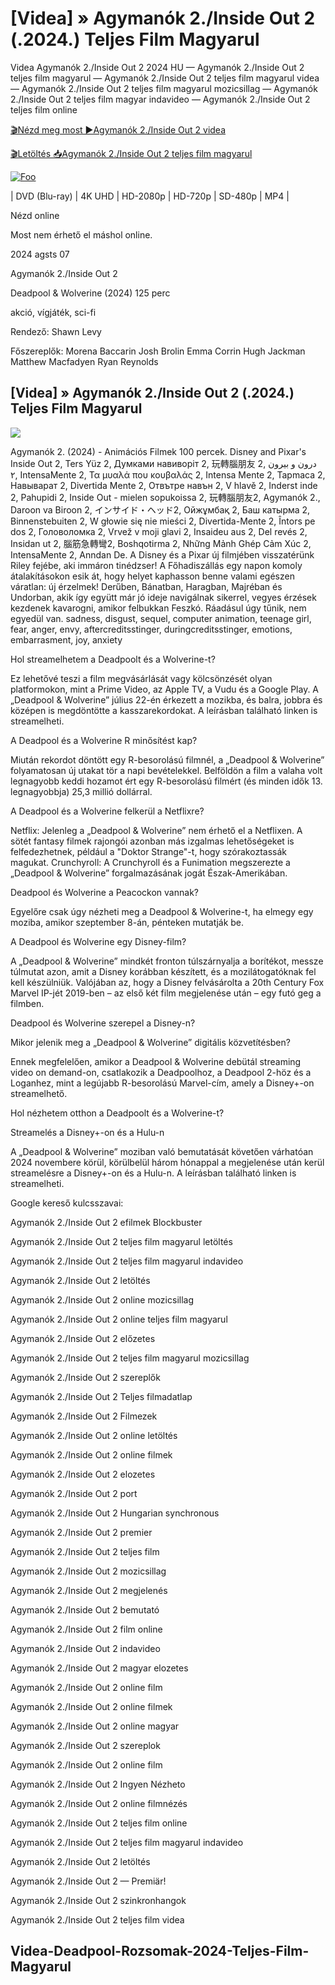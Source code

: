 <h1 tabindex="-1" class="heading-element" dir="auto">[Videa] » Agymanók 2./Inside Out 2 (.2024.) Teljes Film Magyarul </h1>

Videa Agymanók 2./Inside Out 2 2024 HU — Agymanók 2./Inside Out 2 teljes film magyarul — Agymanók 2./Inside Out 2 teljes film magyarul videa — Agymanók 2./Inside Out 2 teljes film magyarul mozicsillag — Agymanók 2./Inside Out 2 teljes film magyar indavideo — Agymanók 2./Inside Out 2 teljes film online

<a href="https://filmhd.cloud/hu/movie/1022789/inside-out-2-gitlag" rel="nofollow">🎬Nézd meg most ►Agymanók 2./Inside Out 2 videa</a>

<a href="https://filmhd.cloud/hu/movie/1022789/inside-out-2-gitlag" rel="nofollow">🎬Letöltés 📥Agymanók 2./Inside Out 2 teljes film magyarul</a>

<a href="https://filmhd.cloud/hu/movie/1022789/inside-out-2-gitlag" rel="nofollow"><img src="https://camo.githubusercontent.com/917e6ed5c302499242165dcc02bdbce85c075fd21b35918eb9c0b771855261b8/68747470733a2f2f7374617469632e7769787374617469632e636f6d2f6d656469612f6232343966395f61646163386637306662336634356238383639313639366337376465313866337e6d76322e676966" alt="Foo" style="max-width: 100%;"></a>


| DVD (Blu-ray) | 4K UHD | HD-2080p | HD-720p | SD-480p | MP4 |

Nézd online

Most nem érhető el máshol online.

2024 agsts 07

Agymanók 2./Inside Out 2

Deadpool & Wolverine (2024) 125 perc

akció, vígjáték, sci-fi

Rendező: Shawn Levy

Főszereplők: Morena Baccarin Josh Brolin Emma Corrin Hugh Jackman Matthew Macfadyen Ryan Reynolds

## [Videa] » Agymanók 2./Inside Out 2 (.2024.) Teljes Film Magyarul

<img src="https://esport1.hu/images/6666ffd3dde6a_6666ffd3dde23-agymanok-2-kritika-az-legy-aki-vagy-erezd-jol-magad.jpg" data-canonical-src="https://esport1.hu/images/6666ffd3dde6a_6666ffd3dde23-agymanok-2-kritika-az-legy-aki-vagy-erezd-jol-magad.jpg" style="max-width: 100%;">

Agymanók 2. (2024) - Animációs Filmek 100 percek. Disney and Pixar's Inside Out 2, Ters Yüz 2, Думками навиворіт 2, 玩轉腦朋友 2, درون و بیرون ۲, IntensaMente 2, Τα μυαλά που κουβαλάς 2, Intensa Mente 2, Tapmaca 2, Навыварат 2, Divertida Mente 2, Отвътре навън 2, V hlavě 2, Inderst inde 2, Pahupidi 2, Inside Out - mielen sopukoissa 2, 玩轉腦朋友2, Agymanók 2., Daroon va Biroon 2, インサイド・ヘッド2, Ойжұмбақ 2, Баш катырма 2, Binnenstebuiten 2, W głowie się nie mieści 2, Divertida-Mente 2, Întors pe dos 2, Головоломка 2, Vrvež v moji glavi 2, Insaideu aus 2, Del revés 2, Insidan ut 2, 腦筋急轉彎2, Boshqotirma 2, Những Mảnh Ghép Cảm Xúc 2, IntensaMente 2, Anndan De. A Disney és a Pixar új filmjében visszatérünk Riley fejébe, aki immáron tinédzser! A Főhadiszállás egy napon komoly átalakításokon esik át, hogy helyet kaphasson benne valami egészen váratlan: új érzelmek! Derűben, Bánatban, Haragban, Majréban és Undorban, akik így együtt már jó ideje navigálnak sikerrel, vegyes érzések kezdenek kavarogni, amikor felbukkan Feszkó. Ráadásul úgy tűnik, nem egyedül van. sadness, disgust, sequel, computer animation, teenage girl, fear, anger, envy, aftercreditsstinger, duringcreditsstinger, emotions, embarrasment, joy, anxiety

Hol streamelhetem a Deadpoolt és a Wolverine-t?

Ez lehetővé teszi a film megvásárlását vagy kölcsönzését olyan platformokon, mint a Prime Video, az Apple TV, a Vudu és a Google Play. A „Deadpool & Wolverine” július 22-én érkezett a mozikba, és balra, jobbra és középen is megdöntötte a kasszarekordokat. A leírásban található linken is streamelheti.

A Deadpool és a Wolverine R minősítést kap?

Miután rekordot döntött egy R-besorolású filmnél, a „Deadpool & Wolverine” folyamatosan új utakat tör a napi bevételekkel. Belföldön a film a valaha volt legnagyobb keddi hozamot ért egy R-besorolású filmért (és minden idők 13. legnagyobbja) 25,3 millió dollárral.

A Deadpool és a Wolverine felkerül a Netflixre?

Netflix: Jelenleg a „Deadpool & Wolverine” nem érhető el a Netflixen. A sötét fantasy filmek rajongói azonban más izgalmas lehetőségeket is felfedezhetnek, például a "Doktor Strange"-t, hogy szórakoztassák magukat. Crunchyroll: A Crunchyroll és a Funimation megszerezte a „Deadpool & Wolverine” forgalmazásának jogát Észak-Amerikában.

Deadpool és Wolverine a Peacockon vannak?

Egyelőre csak úgy nézheti meg a Deadpool & Wolverine-t, ha elmegy egy moziba, amikor szeptember 8-án, pénteken mutatják be.

A Deadpool és Wolverine egy Disney-film?

A „Deadpool & Wolverine” mindkét fronton túlszárnyalja a borítékot, messze túlmutat azon, amit a Disney korábban készített, és a mozilátogatóknak fel kell készülniük. Valójában az, hogy a Disney felvásárolta a 20th Century Fox Marvel IP-jét 2019-ben – az első két film megjelenése után – egy futó geg a filmben.

Deadpool és Wolverine szerepel a Disney-n?

Mikor jelenik meg a „Deadpool & Wolverine” digitális közvetítésben?

Ennek megfelelően, amikor a Deadpool & Wolverine debütál streaming video on demand-on, csatlakozik a Deadpoolhoz, a Deadpool 2-höz és a Loganhez, mint a legújabb R-besorolású Marvel-cím, amely a Disney+-on streamelhető.

Hol nézhetem otthon a Deadpoolt és a Wolverine-t?

Streamelés a Disney+-on és a Hulu-n

A „Deadpool & Wolverine” moziban való bemutatását követően várhatóan 2024 novembere körül, körülbelül három hónappal a megjelenése után kerül streamelésre a Disney+-on és a Hulu-n. A leírásban található linken is streamelheti.

Google kereső kulcsszavai:

Agymanók 2./Inside Out 2 efilmek Blockbuster

Agymanók 2./Inside Out 2 teljes film magyarul letöltés

Agymanók 2./Inside Out 2 teljes film magyarul indavideo

Agymanók 2./Inside Out 2 letöltés

Agymanók 2./Inside Out 2 online mozicsillag

Agymanók 2./Inside Out 2 online teljes film magyarul

Agymanók 2./Inside Out 2 előzetes

Agymanók 2./Inside Out 2 teljes film magyarul mozicsillag

Agymanók 2./Inside Out 2 szereplők

Agymanók 2./Inside Out 2 Teljes filmadatlap

Agymanók 2./Inside Out 2 Filmezek

Agymanók 2./Inside Out 2 online letöltés

Agymanók 2./Inside Out 2 online filmek

Agymanók 2./Inside Out 2 elozetes

Agymanók 2./Inside Out 2 port

Agymanók 2./Inside Out 2 Hungarian synchronous

Agymanók 2./Inside Out 2 premier

Agymanók 2./Inside Out 2 teljes film

Agymanók 2./Inside Out 2 mozicsillag

Agymanók 2./Inside Out 2 megjelenés

Agymanók 2./Inside Out 2 bemutató

Agymanók 2./Inside Out 2 film online

Agymanók 2./Inside Out 2 indavideo

Agymanók 2./Inside Out 2 magyar elozetes

Agymanók 2./Inside Out 2 online film

Agymanók 2./Inside Out 2 online filmek

Agymanók 2./Inside Out 2 online magyar

Agymanók 2./Inside Out 2 szereplok

Agymanók 2./Inside Out 2 online film

Agymanók 2./Inside Out 2 Ingyen Nézheto

Agymanók 2./Inside Out 2 online filmnézés

Agymanók 2./Inside Out 2 teljes film online

Agymanók 2./Inside Out 2 teljes film magyarul indavideo

Agymanók 2./Inside Out 2 letöltés

Agymanók 2./Inside Out 2 — Premiär!

Agymanók 2./Inside Out 2 szinkronhangok

Agymanók 2./Inside Out 2 teljes film videa

## Videa-Deadpool-Rozsomak-2024-Teljes-Film-Magyarul
